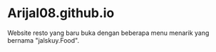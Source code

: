 # Arijal08.github.io
Website resto yang baru buka dengan beberapa menu menarik yang bernama "jalskuy.Food".
